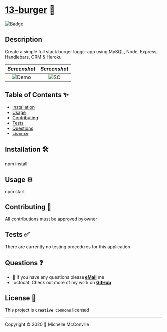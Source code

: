
# [13-burger](https://mchel-burger-app.herokuapp.com/) 🔗


![Badge](https://img.shields.io/badge/license-CC-f2ea05)

## Description

Create a simple full stack burger logger app using MySQL, Node, Express, Handlebars, ORM & Heroku

| ***Screenshot*** | ***Screenshot*** |
| :--------------: | :--------------: |
| ![Demo](tbd)     | ![SC](tbd)       |

## Table of Contents ✨

* [Installation](#installation)
* [Usage](#usage)
* [Contributing](#contributing)
* [Tests](#tests)
* [Questions](#questions)
* [License](#license)

## Installation 🛠️ <a name="installation"></a>

npm install

## Usage ⚙️ <a name="usage"></a>

npm start

## Contributing 🤝 <a name="contributing"></a>

All contributions must be approved by owner

## Tests ✅ <a name="tests"></a>

There are currently no testing procedures for this application

## Questions ❓ <a name="questions"></a>

* 📧 If you have any questions please [**eMail**](mailto:dev.mchel@gmail.com) me
* :octocat: Check out more of my work on [**GitHub**](https://github.com/MichelleMcConville)

## License 📝 <a name="license"></a>

This project is **`Creative Commons`** licensed

---

 Copyright ©️ 2020 🌷 Michelle McConville
